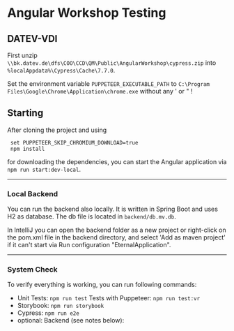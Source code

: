 # Angular Workshop Testing

## DATEV-VDI

First unzip `\\bk.datev.de\dfs\COO\CCD\QM\Public\AngularWorkshop\cypress.zip` into `%localAppdata%\Cypress\Cache\7.7.0`.

Set the environment variable `PUPPETEER_EXECUTABLE_PATH` to `C:\Program Files\Google\Chrome\Application\chrome.exe` without any ' or " !

## Starting

After cloning the project and using
```
 set PUPPETEER_SKIP_CHROMIUM_DOWNLOAD=true
 npm install
```
for downloading the dependencies, you can
start the Angular application via `npm run start:dev-local`.

---

### Local Backend

You can run the backend also locally. It is written in Spring Boot and uses H2
as database. The db file is located in `backend/db.mv.db`.

In IntelliJ you can open the backend folder as a new project or right-click on the pom.xml file in the backend directory, and select 'Add as maven project' if
it can't start via Run configuration "EternalApplication".

---

### System Check

To verify everything is working, you can run following commands:

- Unit Tests: `npm run test`
  Tests with Puppeteer: `npm run test:vr`
- Storybook: `npm run storybook`
- Cypress: `npm run e2e`
- optional: Backend (see notes below):

